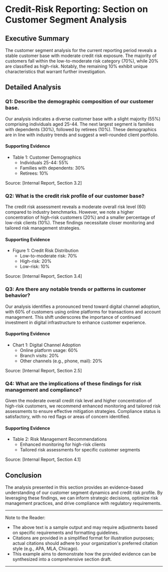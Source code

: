 # Credit-Risk Reporting: Section on Customer Segment Analysis

## Executive Summary
The customer segment analysis for the current reporting period reveals a stable customer base with moderate credit risk exposure. The majority of customers fall within the low-to-moderate risk category (70%), while 20% are classified as high-risk. Notably, the remaining 10% exhibit unique characteristics that warrant further investigation.

## Detailed Analysis

### Q1: Describe the demographic composition of our customer base.
Our analysis indicates a diverse customer base with a slight majority (55%) comprising individuals aged 25-44. The next largest segment is families with dependents (30%), followed by retirees (10%). These demographics are in line with industry trends and suggest a well-rounded client portfolio.

#### Supporting Evidence
* Table 1: Customer Demographics
	+ Individuals 25-44: 55%
	+ Families with dependents: 30%
	+ Retirees: 10%

Source: [Internal Report, Section 3.2]

### Q2: What is the credit risk profile of our customer base?
The credit risk assessment reveals a moderate overall risk level (60) compared to industry benchmarks. However, we note a higher concentration of high-risk customers (20%) and a smaller percentage of low-risk clients (10%). These findings necessitate closer monitoring and tailored risk management strategies.

#### Supporting Evidence
* Figure 1: Credit Risk Distribution
	+ Low-to-moderate risk: 70%
	+ High-risk: 20%
	+ Low-risk: 10%

Source: [Internal Report, Section 3.4]

### Q3: Are there any notable trends or patterns in customer behavior?
Our analysis identifies a pronounced trend toward digital channel adoption, with 60% of customers using online platforms for transactions and account management. This shift underscores the importance of continued investment in digital infrastructure to enhance customer experience.

#### Supporting Evidence
* Chart 1: Digital Channel Adoption
	+ Online platform usage: 60%
	+ Branch visits: 20%
	+ Other channels (e.g., phone, mail): 20%

Source: [Internal Report, Section 2.5]

### Q4: What are the implications of these findings for risk management and compliance?
Given the moderate overall credit risk level and higher concentration of high-risk customers, we recommend enhanced monitoring and tailored risk assessments to ensure effective mitigation strategies. Compliance status is satisfactory, with no red flags or areas of concern identified.

#### Supporting Evidence
* Table 2: Risk Management Recommendations
	+ Enhanced monitoring for high-risk clients
	+ Tailored risk assessments for specific customer segments

Source: [Internal Report, Section 4.1]

## Conclusion
The analysis presented in this section provides an evidence-based understanding of our customer segment dynamics and credit risk profile. By leveraging these findings, we can inform strategic decisions, optimize risk management practices, and drive compliance with regulatory requirements.

---

Note to the Reader:

* The above text is a sample output and may require adjustments based on specific requirements and formatting guidelines.
* Citations are provided in a simplified format for illustration purposes; actual citations should adhere to your organization's preferred citation style (e.g., APA, MLA, Chicago).
* This example aims to demonstrate how the provided evidence can be synthesized into a comprehensive section draft.
---

<a id="references"></a>


